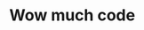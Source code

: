 <h1>Wow much code</h1>

<!---
MorganGarciaBrown/MorganGarciaBrown is a ✨ special ✨ repository because its `README.md` (this file) appears on your GitHub profile.
You can click the Preview link to take a look at your changes.
--->
